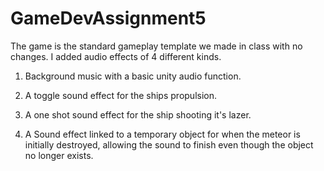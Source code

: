 # GameDevAssignment5

The game is the standard gameplay template we made in class with no changes. I added audio effects of 4 different kinds.

1. Background music with a basic unity audio function.

2. A toggle sound effect for the ships propulsion.

3. A one shot sound effect for the ship shooting it's lazer.

4. A Sound effect linked to a temporary object for when the meteor is initially destroyed, allowing the sound to finish even though the object no longer exists.


